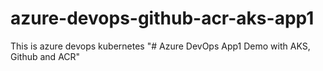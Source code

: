 # azure-devops-github-acr-aks-app1
This is azure devops kubernetes
"# Azure DevOps App1 Demo with AKS, Github and ACR" 

